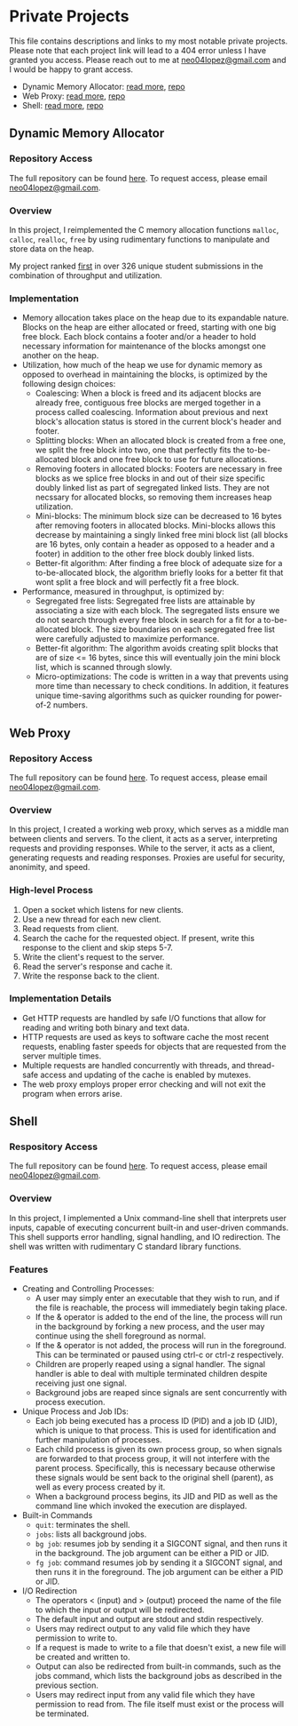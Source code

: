 # Private Projects
This file contains descriptions and links to my most notable private projects. Please note that each project link will lead to a 404 error unless I have granted you access. Please reach out to me at neo04lopez@gmail.com and I would be happy to grant access.
- Dynamic Memory Allocator: [read more](https://github.com/neo-lopez/private-projects?tab=readme-ov-file#dynamic-memory-allocator), [repo](https://github.com/neo-lopez/malloc-lab)
- Web Proxy: [read more](https://github.com/neo-lopez/private-projects?tab=readme-ov-file#web-proxy), [repo](https://github.com/neo-lopez/proxy-lab)
- Shell: [read more](https://github.com/neo-lopez/private-projects?tab=readme-ov-file#shell), [repo](https://github.com/neo-lopez/shell)

## Dynamic Memory Allocator
### Repository Access
The full repository can be found [here](https://github.com/neo-lopez/malloc-lab). To request access, please email neo04lopez@gmail.com.
### Overview
In this project, I reimplemented the C memory allocation functions `malloc`, `calloc`, `realloc`, `free` by using rudimentary functions to manipulate and store data on the heap.

My project ranked [first](https://autolab.andrew.cmu.edu/courses/15213-f23/assessments/malloclab/scoreboard) in over 326 unique student submissions in the combination of throughput and utilization.
### Implementation
- Memory allocation takes place on the heap due to its expandable nature. Blocks on the heap are either allocated or freed, starting with one big free block. Each block contains a footer and/or a header to hold necessary information for maintenance of the blocks amongst one another on the heap.
- Utilization, how much of the heap we use for dynamic memory as opposed to overhead in maintaining the blocks, is optimized by the following design choices:
  - Coalescing: When a block is freed and its adjacent blocks are already free, contiguous free blocks are merged together in a process called coalescing. Information about previous and next block's allocation status is stored in the current block's header and footer.
  - Splitting blocks: When an allocated block is created from a free one, we split the free block into two, one that perfectly fits the to-be-allocated block and one free block to use for future allocations.
  - Removing footers in allocated blocks: Footers are necessary in free blocks as we splice free blocks in and out of their size specific doubly linked list as part of segregated linked lists. They are not necssary for allocated blocks, so removing them increases heap utilization.
  - Mini-blocks: The minimum block size can be decreased to 16 bytes after removing footers in allocated blocks. Mini-blocks allows this decrease by maintaining a singly linked free mini block list (all blocks are 16 bytes, only contain a header as opposed to a header and a footer) in addition to the other free block doubly linked lists.
  - Better-fit algorithm: After finding a free block of adequate size for a to-be-allocated block, the algorithm briefly looks for a better fit that wont split a free block and will perfectly fit a free block.
- Performance, measured in throughput, is optimized by:
  - Segregated free lists: Segregated free lists are attainable by associating a size with each block. The segregated lists ensure we do not search through every free block in search for a fit for a to-be-allocated block. The size boundaries on each segregated free list were carefully adjusted to maximize performance.
  - Better-fit algorithm: The algorithm avoids creating split blocks that are of size <= 16 bytes, since this will eventually join the mini block list, which is scanned through slowly.
  - Micro-optimizations: The code is written in a way that prevents using more time than necessary to check conditions. In addition, it features unique time-saving algorithms such as quicker rounding for power-of-2 numbers.

## Web Proxy
### Repository Access
The full repository can be found [here](https://github.com/neo-lopez/shell). To request access, please email neo04lopez@gmail.com.
### Overview
In this project, I created a working web proxy, which serves as a middle man between clients and servers. To the client, it acts as a server, interpreting requests and providing responses. While to the server, it acts as a client, generating requests and reading responses. Proxies are useful for security, anonimity, and speed.
### High-level Process
1. Open a socket which listens for new clients.
2. Use a new thread for each new client.
3. Read requests from client.
4. Search the cache for the requested object. If present, write this response to the client and skip steps 5-7.
5. Write the client's request to the server.
6. Read the server's response and cache it.
7. Write the response back to the client.
### Implementation Details
- Get HTTP requests are handled by safe I/O functions that allow for reading and writing both binary and text data.
- HTTP requests are used as keys to software cache the most recent requests, enabling faster speeds for objects that are requested from the server multiple times.
- Multiple requests are handled concurrently with threads, and thread-safe access and updating of the cache is enabled by mutexes.
- The web proxy employs proper error checking and will not exit the program when errors arise.

## Shell
### Respository Access
The full repository can be found [here](https://github.com/neo-lopez/proxy-lab). To request access, please email neo04lopez@gmail.com.
### Overview
In this project, I implemented a Unix command-line shell that interprets user inputs, capable of executing concurrent built-in and user-driven commands. This shell supports error handling, signal handling, and IO redirection. The shell was written with rudimentary C standard library functions.
### Features
- Creating and Controlling Processes:
  - A user may simply enter an executable that they wish to run, and if the file is reachable, the process will immediately begin taking place.
  - If the & operator is added to the end of the line, the process will run in the background by forking a new process, and the user may continue using the shell foreground as normal.
  - If the & operator is not added, the process will run in the foreground. This can be terminated or paused using ctrl-c or ctrl-z respectively.
  - Children are properly reaped using a signal handler. The signal handler is able to deal with multiple terminated children despite receiving just one signal.
  - Background jobs are reaped since signals are sent concurrently with process execution.
- Unique Process and Job IDs:
  - Each job being executed has a process ID (PID) and a job ID (JID), which is unique to that process. This is used for identification and further manipulation of processes.
  - Each child process is given its own process group, so when signals are forwarded to that process group, it will not interfere with the parent process. Specifically, this is necessary because otherwise these signals would be sent back to the original shell (parent), as well as every process created by it.
  - When a background process begins, its JID and PID as well as the command line which invoked the execution are displayed.
- Built-in Commands
  - `quit`: terminates the shell.
  - `jobs`: lists all background jobs.
  - `bg job`: resumes job by sending it a SIGCONT signal, and then runs it in the background. The job argument can be either a PID or JID.
  - `fg job`: command resumes job by sending it a SIGCONT signal, and then runs it in the foreground. The job argument can be either a PID or JID.
- I/O Redirection
  - The operators < (input) and > (output) proceed the name of the file to which the input or output will be redirected.
  - The default input and output are stdout and stdin respectively.
  - Users may redirect output to any valid file which they have permission to write to.
  - If a request is made to write to a file that doesn't exist, a new file will be created and written to.
  - Output can also be redirected from built-in commands, such as the jobs command, which lists the background jobs as described in the previous section.
  - Users may redirect input from any valid file which they have permission to read from. The file itself must exist or the process will be terminated.

